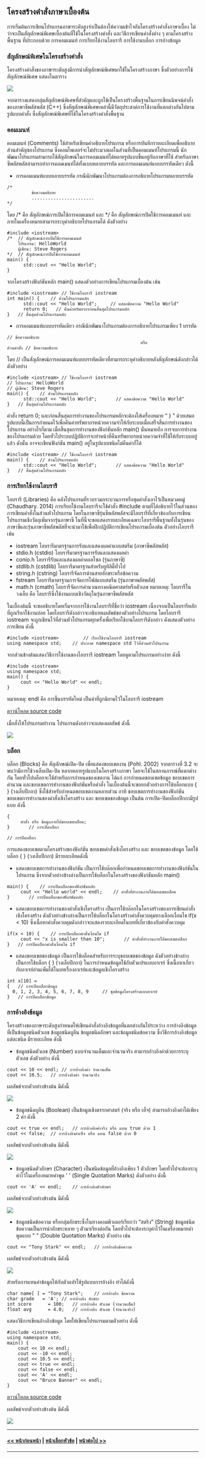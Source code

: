 ## โครงสร้างคำสั่งภาษาเบื้องต้น
การเริ่มต้นการเขียนโปรแกรมภาษาระดับสูงจำเป็นต้องให้ความเข้าใจกับโครงสร้างคำสั่งภาษาเบื้อง ไม่ว่าจะเป็นสัญลักษณ์พิเศษเบื้องต้นที่ใช้ในโครงสร้างคำสั่ง และวิธีการเขียนคำสั่งต่าง ๆ ตามโครงสร้างพื้นฐาน ที่ประกอบด้วย การคอมเมนท์ การเรียกใช้งานไลบรารี การใช้งานบล็อก การอ้างข้อมูล

### สัญลักษณ์พิเศษในโครงสร้างคำสั่ง
โครงสร้างคำสั่งของภาษาระดับสูงมีการนำสัญลักษณ์พิเศษมาใช้ในโครงสร้างภาษา ซึ่งตัวอย่างการใช้สัญลักษณ์พิเศษ แสดงในตาราง

<img src=img/0300-2.png>

จากตารางแสดงกลุ่มสัญลักษณ์พิเศษที่สำคัญและถูกใช้เป็นโครงสร้างพื้นฐานในการเขียนนิพจน์คำสั่งของภาษาซีพลัสพลัส (C++) ซึ่งสัญลักษณ์พิเศษเหล่านี้มีวัตถุประสงค์การใช้งานที่แตกต่างกันไปตามรูปแบบคำสั่ง ซึ่งสัญลักษณ์พิเศษที่ใช้ในโครงสร้างคำสั่งพื้นฐาน

### คอมเมนท์
คอมเมนท์ (Comments) ใช้สำหรับเขียนคำอธิบายโปรแกรม หรือการบันทึกรายละเอียดเพื่ออธิบายส่วนสำคัญของโปรแกรม ซึ่งคอมไพเลอร์จะไม่ประมวลผลในส่วนที่เป็นคอมเมนท์โปรแกรมนี้ นักพัฒนาโปรแกรมสามารถใช้สัญลักษณ์ในการคอมเมนท์ได้หลายรูปแบบขึ้นอยู่กับภาษาที่ใช้ สำหรับภาษาซีพลัสพลัสสามารถทำการคอมเมนท์ได้ทั้งแบบหลายบรรทัด และการคอมเมนท์แบบบรรทัดเดียว ดังนี้
* การคอมเมนท์แบบหลายบรรทัด กรณีนักพัฒนาโปรแกรมต้องการอธิบายโปรแกรมหลายบรรทัด

```
/*       
         ข้อความอธิบาย
         .......................
*/
```

โดย /* คือ สัญลักษณ์การเปิดใช้การคอมเมนท์ และ */ คือ สัญลักษณ์การปิดใช้การคอมเมนท์ และภายในเครื่องหมายสามารถระบุคำอธิบายโปรแกรมได้ ดังตัวอย่าง

```
#include <iostream>	
/* 	// สัญลักษณ์การเปิดใช้การคอมเมนท์
    โปรแกรม: HelloWorld	
    ผู้เขียน: Steve Rogers	
*/	// สัญลักษณ์การปิดใช้การคอมเมนท์
main() {	
      std::cout << "Hello World";	
}	
```

จากโครงสร้างฟังก์ชันหลัก main() แสดงตัวอย่างการเขียนโปรแกรมเบื้องต้น เช่น

```
#include <iostream>	// ใช้งานไลบรารี iostream
int main() {	// ส่วนโปรแกรมหลัก
      std::cout << "Hello World";	  // แสดงข้อความ "Hello World"
      return 0;	  // คืนค่าทรัพยากรก่อนสิ้นสุดโปรแกรมหลัก
}	// สิ้นสุดส่วนโปรแกรมหลัก
```

* การคอมเมนท์แบบบรรทัดเดียว กรณีนักพัฒนาโปรแกรมต้องการอธิบายโปรแกรมเพียง 1 บรรทัด

```
// ข้อความอธิบาย                             
                                                 หรือ
ส่วนคำสั่ง // ข้อความอธิบาย
```

โดย // เป็นสัญลักษณ์การคอมเมนท์แบบบรรทัดเดียวที่สามารถระบุคำอธิบายหลังสัญลักษณ์ดังกล่าวได้ ดังตัวอย่าง

```
#include <iostream>	// ใช้งานไลบรารี iostream
// โปรแกรม: HelloWorld	
// ผู้เขียน: Steve Rogers	
main() {	// ส่วนโปรแกรมหลัก
      std::cout << "Hello World";	    // แสดงข้อความ "Hello World"
}	// สิ้นสุดส่วนโปรแกรมหลัก
```


คำสั่ง return 0; และก่อนสิ้นสุดการทำงานของโปรแกรมหลักจะต้องใส่เครื่องหมาย “ } ” ด้วยเสมอ รูปแบบนี้เป็นการกำหนดไว้เพื่อคืนค่าทรัพยากรหน่วยความจำให้กับระบบเมื่อเสร็จสิ้นการทำงานของโปรแกรม อย่างไรก็ตาม เมื่อสิ้นสุดการทำงานของฟังก์ชันหลัก main() นั่นหมายถึง การจบการทำงานของโปรแกรมด้วย โดยทั่วไประบบปฏิบัติการจะทำหน้าที่คืนทรัพยากรหน่วยความจำที่ใช้ให้กับระบบอยู่แล้ว ดังนั้น อาจจะเขียนฟังก์ชัน main() อยู่ในรูปแบบชนิดไม่คืนค่าก็ได้ 

```
#include <iostream>	// ใช้งานไลบรารี iostream
main() {	// ส่วนโปรแกรมหลัก
      std::cout << "Hello World";	    // แสดงข้อความ "Hello World"
}	// สิ้นสุดส่วนโปรแกรมหลัก
```

### การเรียกใช้งานไลบรารี
ไลบรารี (Libraries) คือ คลังโปรแกรมที่รวบรวมกระบวนการหรือชุดคำสั่งเอาไว้เป็นหมวดหมู่ (Chaudhary. 2014) การเรียกใช้งานไลบรารีจะใช้คำสั่ง #include ตามที่ได้อธิบายไว้ในส่วนของการเขียนคำสั่งในส่วนหัวโปรแกรม โดยในภาษาซีรุ่นซีพลัสพลัสจะมีไลบรารีที่เกี่ยวข้องกับการเขียนโปรแกรมเชิงวัตถุเพิ่มจากรุ่นภาษาซี ในที่นี้จะขอแสดงรายละเอียดเฉพาะไลบรารีพื้นฐานทั้งในรุ่นของภาษาซีและรุ่นภาษาซีพลัสพลัสที่จะนำมาใช้เพื่อฝึกปฏิบัติการเขียนโปรแกรมเบื้องต้น ตัวอย่างไลบรารี เช่น
* iostream	ไลบรารีมาตรฐานการรับและแสดงผลค่าแบบสตรีม (ภาษาซีพลัสพลัส)
* stdio.h (cstdio)	ไลบรารีมาตรฐานการรับและแสดงผลค่า
* conio.h	ไลบรารีรับและแสดงผลค่าคอลโซล (รุ่นภาษาซี)
* stdlib.h (cstdlib)	ไลบรารีมาตรฐานสำหรับยูทิลิตี้ทั่วไป
* string.h (cstring)	ไลบรารีจัดการด้านสายอักขระหรือข้อความ
* fstream	ไลบรารีมาตรฐานการจัดการไฟล์แบบสตรีม (รุ่นภาษาพลัสพลัส)
* math.h (cmath)	ไลบรารีจัดการคำนวณทางคณิตศาสตร์หรือตัวเลข
หมายเหตุ: ไลบรารีในวงเล็บ คือ ไลบรารีซึ่งใช้งานแบบเชิงวัตถุในรุ่นภาษาซีพลัสพลัส

ในเบื้องต้นนี้ จะขออธิบายโดยเริ่มจากการใช้งานไลบรารีที่ชื่อว่า iostream เนื่องจากเป็นไลบรารีหลักที่ถูกเรียกใช้งานบ่อย โดยไลบรารีดังกล่าวจะอธิบายผลลัพธ์ของตัวอย่างโปรแกรม โดยไลบรารี iostream จะถูกเขียนไว้ที่ส่วนหัวโปรแกรมทุกครั้งเพื่อเรียกใช้งานไลบรารีดังกล่าว ดังแสดงตัวอย่างการเขียน ดังนี้

```
#include <iostream>     	// เรียกใช้งานไลบรารี iostream
using namespace std;	// ประกาศ namespace std ไว้ที่ส่วนหัวโปรแกรม
```

จากส่วนข้างต้นแสดงวิธีการใช้งานของไลบรารี iostream โดยดูตามโปรแกรมอย่างง่าย ดังนี้

```
#include <iostream> 
using namespace std;
main() {
     cout << "Hello World" << endl;
}   
```
หมายเหตุ: endl คือ การขึ้นบรรทัดใหม่ เป็นค่าที่ถูกนิยามไว้ในไลบรารี iostream

[ดาวน์โหลด source code](src/ch03_01.cpp) 

เมื่อสั่งให้โปรแกรมทำงาน โปรแกรมดังกล่าวจะแสดงผลลัพธ์ ดังนี้

<img src=img/u1.png>

### บล็อก
บล็อก (Blocks) คือ สัญลักษณ์เปิด-ปิด เพื่อแสดงขอบเขตงาน (Pohl. 2002) จากตารางที่ 3.2 จะพบว่ามีการใช้วงเล็บเปิด-ปิด หลากหลายรูปแบบในโครงสร้างภาษา โดยจะใช้ในสถานการณ์ที่แตกต่างกัน โดยทั่วไปบล็อกจะใช้สำหรับการกำหนดของเขตงาน ได้แก่ การกำหนดขอบเขตข้อมูล ขอบเขตการคำนวณ และขอบเขตการทำงานของฟังก์ชันหรือคำสั่ง ในเบื้องต้นนี้จะขอยกตัวอย่างการใช้บล็อกแบบ { } (วงเล็บปีกกา) ซึ่งใช้สำหรับกำหนดขอบเขตงานหลายส่วน อาทิ ขอบเขตการทำงานของฟังก์ชัน ขอบเขตการทำงานของคำสั่งเชิงโครงสร้าง และ ขอบเขตของข้อมูล เป็นต้น การเปิด-ปิดบล็อกปีกกามีรูปแบบ ดังนี้

```
{
     คำสั่ง หรือ ข้อมูลภายใต้ขอบเขตบล็อค;
}   	// การเปิดบล็อก

// การปิดบล็อก
```

การแสดงขอบเขตตามโครงสร้างของฟังก์ชัน ขอบเขตคำสั่งเชิงโครงสร้าง และ ขอบเขตของข้อมูล โดยใช้บล็อก { } (วงเล็บปีกกา) มีรายละเอียดดังนี้

* แสดงขอบเขตการทำงานของฟังก์ชัน เป็นการใช้บล๊อกเพื่อกำหนดขอบเขตการทำงานของฟังก์ชันในโปรแกรม ซึ่งจากตัวอย่างข้างล่างเป็นการใช้บล็อกในโครงสร้างของฟังก์ชันหลัก main()

```
main() {	// การเปิดบล็อกของฟังก์ชันหลัก
     cout << "Hello world" << endl;	   // คำสั่งที่ทำงานภายใต้ขอบเขตบล็อค
}   	// การปิดบล็อกของฟังก์ชันหลัก
```

* แสดงขอบเขตการทำงานของคำสั่งเชิงโครงสร้าง เป็นการใช้บล๊อกในโครงสร้างของการเขียนคำสั่งเชิงโครงสร้าง ดังตัวอย่างข้างล่างเป็นการใช้บล็อกในโครงสร้างคำสั่งควบคุมทางเลือกเงื่อนไข if(x < 10) ซึ่งเนื้อหาคำสั่งควบคุมดังกล่าวจะแสดงรายละเอียดในบทที่เกี่ยวข้องกับคำสั่งควบคุม

```
if(x < 10) {	// การเปิดบล็อกคำสั่งเงื่อนไข if
     cout << "x is smaller than 10";	   // คำสั่งที่ทำงานภายใต้ขอบเขตบล็อก
} 	// การปิดบล็อกคำสั่งเงื่อนไข if
```

* แสดงขอบเขตของข้อมูล เป็นการใช้บล็อคสำหรับการระบุขอบเขตของข้อมูล ดังตัวอย่างข้างล่างเป็นการใช้บล็อก { } (วงเล็บปีกกา) ในการกำหนดข้อมูลใช้กับตัวแปรแบบอาเรย์ ซึ่งเนื้อหาเกี่ยวกับอาเรย์อ่านเพิ่มได้ในบทเรื่องอาเรย์และข้อมูลเชิงโครงสร้าง

```
int x[10] = 	
{	// การเปิดบล็อกข้อมูล 
  0, 1, 2, 3, 4, 5, 6, 7, 8, 9	   // ชุดข้อมูลโครงสร้างแบบอาเรย์
}	// การปิดบล็อกข้อมูล
```

### การอ้างอิงข้อมูล
โครงสร้างของภาษาระดับสูงกำหนดให้เขียนคำสั่งอ้างอิงข้อมูลที่แตกต่างกันไประหว่าง การอ้างอิงข้อมูลที่เป็นข้อมูลชนิดตัวเลข ข้อมูลชนิดบูลีน ข้อมูลชนิดอักษร และข้อมูลชนิดข้อความ ซึ่งวิธีการอ้างอิงข้อมูลแต่ละชนิด มีรายละเอียด ดังนี้
* ข้อมูลชนิดตัวเลข (Number) แบบจำนวนเต็มและจำนวนจริง สามารถอ้างอิงค่าด้วยการระบุตัวเลข ดังตัวอย่าง ดังนี้

```
cout << 10 << endl;	// การอ้างอิงค่า จำนวนเต็ม
cout << 10.5;	// การอ้างอิงค่า จำนวนจริง
```

ผลลัพธ์จากตัวอย่างข้างต้น มีดังนี้

<img src=img/u2.png>

* ข้อมูลชนิดบูลีน (Boolean) เป็นข้อมูลเชิงตรรกศาสตร์ (จริง หรือ เท็จ) สามารถอ้างอิงค่าได้เพียง 2 ค่า ดังนี้

```
cout << true << endl;	// การอ้างอิงค่าจริง หรือ แทน true ด้วย 1
cout << false;	// การอ้างอิงค่าเท็จ หรือ แทน false ด้วย 0
```

ผลลัพธ์จากตัวอย่างข้างต้น มีดังนี้

<img src=img/u3.png>

* ข้อมูลชนิดตัวอักษร (Character) เป็นชนิดข้อมูลที่อ้างอิงเพียง 1 ตัวอักษร โดยทั่วไปจะต้องระบุค่าไว้ในเครื่องหมายคำพูด ' ' (Single Quotation Marks) ดังตัวอย่าง ดังนี้

```
cout << 'A' << endl;	// การอ้างอิงตัวอักษร
```

ผลลัพธ์จากตัวอย่างข้างต้น มีดังนี้

<img src=img/u4.png>

* ข้อมูลชนิดข้อความ หรือกลุ่มอักขระซึ่งในทางคอมพิวเตอร์เรียกว่า “สตริง” (String) ข้อมูลชนิดข้อความเป็นการนำอักขระหลาย ๆ ตัวมาเรียงต่อกัน โดยทั่วไปจะต้องระบุค่าไว้ในเครื่องหมายคำพูดแบบ " " (Double Quotation Marks) ตัวอย่าง เช่น

```
cout << "Tony Stark" << endl;	// การอ้างอิงข้อความ
```

ผลลัพธ์จากตัวอย่างข้างต้น มีดังนี้

<img src=img/u5.png>

สำหรับการแทนค่าข้อมูลให้กับตัวแปรใช้รูปแบบการอ้างอิง ทำได้ดังนี้

```
char name[ ] = "Tony Stark";	// การอ้างอิง ข้อความ 
char grade   = 'A';	// การอ้างอิง อักขระ
int score      = 100;	// การอ้างอิง ตัวเลข (จำนวนเต็ม)
float avg      = 4.0;	// การอ้างอิง ตัวเลข (จำนวนจริง)
```

แสดงวิธีการเขียนอ้างอิงข้อมูล โดยให้เขียนโปรแกรมตามตัวอย่าง ดังนี้

```
#include <iostream> 
using namespace std;
main() {
    cout << 10 << endl; 
    cout << -10 << endl; 
    cout << 10.5 << endl; 
    cout << true << endl; 
    cout << false << endl; 
    cout << 'A' << endl; 
    cout << "Bruce Banner" << endl; 
}
```

[ดาวน์โหลด source code](src/ch03_02.cpp) 

ผลลัพธ์จากตัวอย่างข้างต้น มีดังนี้

<img src=img/u6.png>

---
#### [<< หน้าก่อนหน้า](0302.md) | [หน้าเลือกหัวข้อ](README.md) | [หน้าต่อไป >>](0304.md)
---

